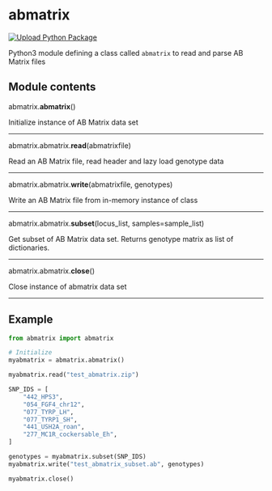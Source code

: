 # abmatrix

[![Upload Python Package](https://github.com/wisdomhealth-inc/abmatrix/actions/workflows/python-publish.yml/badge.svg)](https://github.com/wisdomhealth-inc/abmatrix/actions/workflows/python-publish.yml)

Python3 module defining a class called `abmatrix` to read and parse AB Matrix files

## Module contents

abmatrix.**abmatrix**()

Initialize instance of AB Matrix data set

---

abmatrix.abmatrix.**read**(abmatrixfile)

Read an AB Matrix file, read header and lazy load genotype data

---

abmatrix.abmatrix.**write**(abmatrixfile, genotypes)

Write an AB Matrix file from in-memory instance of class

---

abmatrix.abmatrix.**subset**(locus_list, samples=sample_list)

Get subset of AB Matrix data set. Returns genotype matrix as list
of dictionaries.

---

abmatrix.abmatrix.**close**()

Close instance of abmatrix data set

---

## Example
```python
from abmatrix import abmatrix

# Initialize
myabmatrix = abmatrix.abmatrix()

myabmatrix.read("test_abmatrix.zip")

SNP_IDS = [
    "442_HPS3",
    "054_FGF4_chr12",
    "077_TYRP_LH",
    "077_TYRP1_SH",
    "441_USH2A_roan",
    "277_MC1R_cockersable_Eh",
]

genotypes = myabmatrix.subset(SNP_IDS)
myabmatrix.write("test_abmatrix_subset.ab", genotypes)

myabmatrix.close()
```
